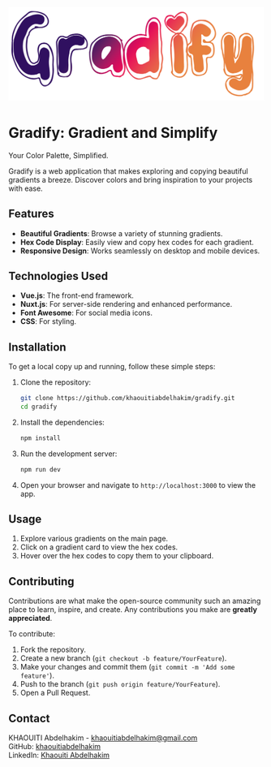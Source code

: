 
# ![Gradify Logo](https://github.com/khaouitiabdelhakim/Gradify-Nuxt.js/blob/master/assets/logo.png)  <!-- Update the URL with your actual logo path -->

# Gradify: Gradient and Simplify
Your Color Palette, Simplified.

Gradify is a web application that makes exploring and copying beautiful gradients a breeze. Discover colors and bring inspiration to your projects with ease.

## Features

- **Beautiful Gradients**: Browse a variety of stunning gradients.
- **Hex Code Display**: Easily view and copy hex codes for each gradient.
- **Responsive Design**: Works seamlessly on desktop and mobile devices.

## Technologies Used

- **Vue.js**: The front-end framework.
- **Nuxt.js**: For server-side rendering and enhanced performance.
- **Font Awesome**: For social media icons.
- **CSS**: For styling.

## Installation

To get a local copy up and running, follow these simple steps:

1. Clone the repository:
   ```bash
   git clone https://github.com/khaouitiabdelhakim/gradify.git
   cd gradify
   ```

2. Install the dependencies:
   ```bash
   npm install
   ```

3. Run the development server:
   ```bash
   npm run dev
   ```

4. Open your browser and navigate to `http://localhost:3000` to view the app.

## Usage

1. Explore various gradients on the main page.
2. Click on a gradient card to view the hex codes.
3. Hover over the hex codes to copy them to your clipboard.

## Contributing

Contributions are what make the open-source community such an amazing place to learn, inspire, and create. Any contributions you make are **greatly appreciated**. 

To contribute:

1. Fork the repository.
2. Create a new branch (`git checkout -b feature/YourFeature`).
3. Make your changes and commit them (`git commit -m 'Add some feature'`).
4. Push to the branch (`git push origin feature/YourFeature`).
5. Open a Pull Request.


## Contact

KHAOUITI Abdelhakim - [khaouitiabdelhakim@gmail.com](mailto:khaouitiabdelhakim@gmail.com)  
GitHub: [khaouitiabdelhakim](https://github.com/khaouitiabdelhakim)  
LinkedIn: [Khaouiti Abdelhakim](https://www.linkedin.com/in/khaouitiabdelhakim/)

